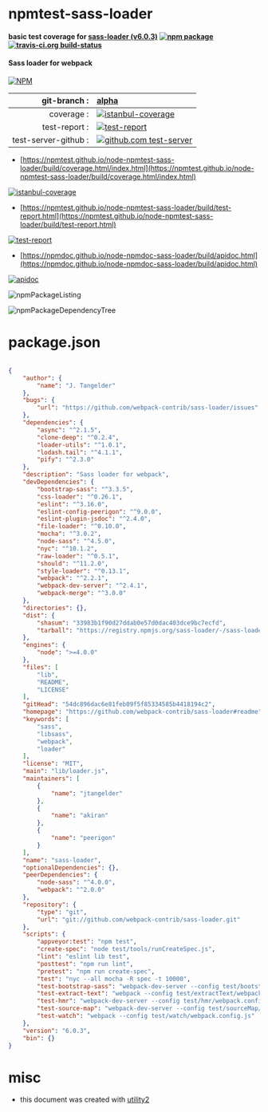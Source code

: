 # npmtest-sass-loader

#### basic test coverage for  [sass-loader (v6.0.3)](https://github.com/webpack-contrib/sass-loader#readme)  [![npm package](https://img.shields.io/npm/v/npmtest-sass-loader.svg?style=flat-square)](https://www.npmjs.org/package/npmtest-sass-loader) [![travis-ci.org build-status](https://api.travis-ci.org/npmtest/node-npmtest-sass-loader.svg)](https://travis-ci.org/npmtest/node-npmtest-sass-loader)

#### Sass loader for webpack

[![NPM](https://nodei.co/npm/sass-loader.png?downloads=true&downloadRank=true&stars=true)](https://www.npmjs.com/package/sass-loader)

| git-branch : | [alpha](https://github.com/npmtest/node-npmtest-sass-loader/tree/alpha)|
|--:|:--|
| coverage : | [![istanbul-coverage](https://npmtest.github.io/node-npmtest-sass-loader/build/coverage.badge.svg)](https://npmtest.github.io/node-npmtest-sass-loader/build/coverage.html/index.html)|
| test-report : | [![test-report](https://npmtest.github.io/node-npmtest-sass-loader/build/test-report.badge.svg)](https://npmtest.github.io/node-npmtest-sass-loader/build/test-report.html)|
| test-server-github : | [![github.com test-server](https://npmtest.github.io/node-npmtest-sass-loader/GitHub-Mark-32px.png)](https://npmtest.github.io/node-npmtest-sass-loader/build/app/index.html) | | build-artifacts : | [![build-artifacts](https://npmtest.github.io/node-npmtest-sass-loader/glyphicons_144_folder_open.png)](https://github.com/npmtest/node-npmtest-sass-loader/tree/gh-pages/build)|

- [https://npmtest.github.io/node-npmtest-sass-loader/build/coverage.html/index.html](https://npmtest.github.io/node-npmtest-sass-loader/build/coverage.html/index.html)

[![istanbul-coverage](https://npmtest.github.io/node-npmtest-sass-loader/build/screenCapture.buildCi.browser.%252Ftmp%252Fbuild%252Fcoverage.lib.html.png)](https://npmtest.github.io/node-npmtest-sass-loader/build/coverage.html/index.html)

- [https://npmtest.github.io/node-npmtest-sass-loader/build/test-report.html](https://npmtest.github.io/node-npmtest-sass-loader/build/test-report.html)

[![test-report](https://npmtest.github.io/node-npmtest-sass-loader/build/screenCapture.buildCi.browser.%252Ftmp%252Fbuild%252Ftest-report.html.png)](https://npmtest.github.io/node-npmtest-sass-loader/build/test-report.html)

- [https://npmdoc.github.io/node-npmdoc-sass-loader/build/apidoc.html](https://npmdoc.github.io/node-npmdoc-sass-loader/build/apidoc.html)

[![apidoc](https://npmdoc.github.io/node-npmdoc-sass-loader/build/screenCapture.buildCi.browser.%252Ftmp%252Fbuild%252Fapidoc.html.png)](https://npmdoc.github.io/node-npmdoc-sass-loader/build/apidoc.html)

![npmPackageListing](https://npmtest.github.io/node-npmtest-sass-loader/build/screenCapture.npmPackageListing.svg)

![npmPackageDependencyTree](https://npmtest.github.io/node-npmtest-sass-loader/build/screenCapture.npmPackageDependencyTree.svg)



# package.json

```json

{
    "author": {
        "name": "J. Tangelder"
    },
    "bugs": {
        "url": "https://github.com/webpack-contrib/sass-loader/issues"
    },
    "dependencies": {
        "async": "^2.1.5",
        "clone-deep": "^0.2.4",
        "loader-utils": "^1.0.1",
        "lodash.tail": "^4.1.1",
        "pify": "^2.3.0"
    },
    "description": "Sass loader for webpack",
    "devDependencies": {
        "bootstrap-sass": "^3.3.5",
        "css-loader": "^0.26.1",
        "eslint": "^3.16.0",
        "eslint-config-peerigon": "^9.0.0",
        "eslint-plugin-jsdoc": "^2.4.0",
        "file-loader": "^0.10.0",
        "mocha": "^3.0.2",
        "node-sass": "^4.5.0",
        "nyc": "^10.1.2",
        "raw-loader": "^0.5.1",
        "should": "^11.2.0",
        "style-loader": "^0.13.1",
        "webpack": "^2.2.1",
        "webpack-dev-server": "^2.4.1",
        "webpack-merge": "^3.0.0"
    },
    "directories": {},
    "dist": {
        "shasum": "33983b1f90d27ddab0e57d0dac403dce9bc7ecfd",
        "tarball": "https://registry.npmjs.org/sass-loader/-/sass-loader-6.0.3.tgz"
    },
    "engines": {
        "node": ">=4.0.0"
    },
    "files": [
        "lib",
        "README",
        "LICENSE"
    ],
    "gitHead": "54dc896dac6e81feb09f5f85334585b4418194c2",
    "homepage": "https://github.com/webpack-contrib/sass-loader#readme",
    "keywords": [
        "sass",
        "libsass",
        "webpack",
        "loader"
    ],
    "license": "MIT",
    "main": "lib/loader.js",
    "maintainers": [
        {
            "name": "jtangelder"
        },
        {
            "name": "akiran"
        },
        {
            "name": "peerigon"
        }
    ],
    "name": "sass-loader",
    "optionalDependencies": {},
    "peerDependencies": {
        "node-sass": "^4.0.0",
        "webpack": "^2.0.0"
    },
    "repository": {
        "type": "git",
        "url": "git://github.com/webpack-contrib/sass-loader.git"
    },
    "scripts": {
        "appveyor:test": "npm test",
        "create-spec": "node test/tools/runCreateSpec.js",
        "lint": "eslint lib test",
        "posttest": "npm run lint",
        "pretest": "npm run create-spec",
        "test": "nyc --all mocha -R spec -t 10000",
        "test-bootstrap-sass": "webpack-dev-server --config test/bootstrapSass/webpack.config.js --content-base ./test/bootstrapSass",
        "test-extract-text": "webpack --config test/extractText/webpack.config.js",
        "test-hmr": "webpack-dev-server --config test/hmr/webpack.config.js --content-base ./test/hmr --hot --inline",
        "test-source-map": "webpack-dev-server --config test/sourceMap/webpack.config.js --content-base ./test/sourceMap --inline",
        "test-watch": "webpack --config test/watch/webpack.config.js"
    },
    "version": "6.0.3",
    "bin": {}
}
```



# misc
- this document was created with [utility2](https://github.com/kaizhu256/node-utility2)
